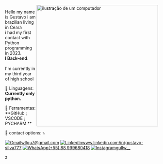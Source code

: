 <img src="https://raw.githubusercontent.com/MicaelliMedeiros/micaellimedeiros/master/image/computer-illustration.png" alt="ilustração de um computador" min-width="400px" max-width="400px" width="400px" align="right">

<p align="left"> 
  Hello my name is Gustavo i am brazilian living in Ceara <br> i had my first contact with Python programming in 2023. <br> <strong>I Back-end</strong>.<br>
  <br>
  I'm currently in my third year of high school
</p>

<p align="left">
  🦄 Linguagens: <strong>Currently only python.</strong>
</p>

<p align="left">
  💼 Ferramentas: **GitHub ; VSCODE ; PYCHARM.**
</p>

<p align="left">
  💌 contact options: ⤵️


</p>

<p align="left">
  <a href="#" title="Gmail">
  <img src="https://img.shields.io/badge/-Gmail-FF0000?style=flat-square&labelColor=FF0000&logo=gmail&logoColor=white&link=LINK-DO-SEU-GMAIL" alt="Gmail"/>wllgu7@gmail.com</a>
  <a href="#" title="LinkedIn">
  <img src="https://img.shields.io/badge/-Linkedin-0e76a8?style=flat-square&logo=Linkedin&logoColor=white&link=LINK-DO-SEU-LINKEDIN" alt="LinkedIn"/>www.linkedin.com/in/gustavo-silva777</a>
  <a href="#" title="WhatsApp">
  <img src="https://img.shields.io/badge/-WhatsApp-25d366?style=flat-square&labelColor=25d366&logo=whatsapp&logoColor=white&link=API-DO-SEU-WHATSAPP" alt="WhatsApp"/>(+55) 88 999680418</a>
  <a href="#" title="Instagram">
  <img src="https://img.shields.io/badge/-Instagram-DF0174?style=flat-square&labelColor=DF0174&logo=instagram&logoColor=white&link=LINK-DO-SEU-INSTAGRAM" alt="Instagram"/>gullw__</a>
</p>z
